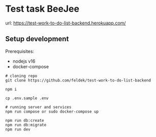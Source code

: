# Test task BeeJee

url: https://test-work-to-do-list-backend.herokuapp.com/
## Setup development

Prerequisites:

- nodejs v16
- docker-compose

```
# cloning repo
git clone https://github.com/feldek/test-work-to-do-list-backend

npm i

cp .env.sample .env

# running server and services
npm run compose or sudo docker-compose up

npm run db:create
npm run db:migrate
npm run dev
```



